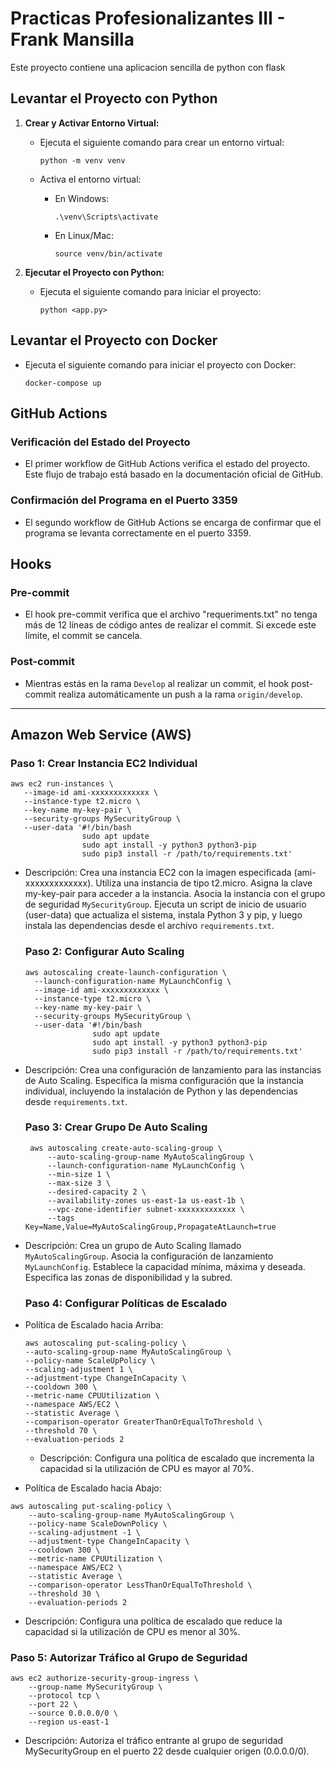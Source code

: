 # Practicas Profesionalizantes III - Frank Mansilla

Este proyecto contiene una aplicacion sencilla de python con flask 

## Levantar el Proyecto con Python

1. **Crear y Activar Entorno Virtual:**
   - Ejecuta el siguiente comando para crear un entorno virtual:
     ```
     python -m venv venv
     ```

   - Activa el entorno virtual:
     - En Windows:
       ```
       .\venv\Scripts\activate
       ```
     - En Linux/Mac:
       ```
       source venv/bin/activate
       ```

2. **Ejecutar el Proyecto con Python:**
   - Ejecuta el siguiente comando para iniciar el proyecto:
     ```
     python <app.py>
     ```

## Levantar el Proyecto con Docker

- Ejecuta el siguiente comando para iniciar el proyecto con Docker:
    ```
    docker-compose up
    ```



## GitHub Actions

### Verificación del Estado del Proyecto

- El primer workflow de GitHub Actions verifica el estado del proyecto. Este flujo de trabajo está basado en la documentación oficial de GitHub.

### Confirmación del Programa en el Puerto 3359

- El segundo workflow de GitHub Actions se encarga de confirmar que el programa se levanta correctamente en el puerto 3359.

## Hooks

### Pre-commit

- El hook pre-commit verifica que el archivo "requeriments.txt" no tenga más de 12 líneas de código antes de realizar el commit. Si excede este límite, el commit se cancela.

### Post-commit

- Mientras estás en la rama `Develop` al realizar un commit, el hook post-commit realiza automáticamente un push a la rama `origin/develop`.

---

## Amazon Web Service (AWS)

### Paso 1: Crear Instancia EC2 Individual
 ```
aws ec2 run-instances \
    --image-id ami-xxxxxxxxxxxxx \  
    --instance-type t2.micro \       
    --key-name my-key-pair \         
    --security-groups MySecurityGroup \ 
    --user-data '#!/bin/bash
                 sudo apt update
                 sudo apt install -y python3 python3-pip
                 sudo pip3 install -r /path/to/requirements.txt'
 ```
- Descripción:
   Crea una instancia EC2 con la imagen especificada (ami-xxxxxxxxxxxxx).
   Utiliza una instancia de tipo t2.micro.
   Asigna la clave my-key-pair para acceder a la instancia.
   Asocia la instancia con el grupo de seguridad `MySecurityGroup`.
   Ejecuta un script de inicio de usuario (user-data) que actualiza el sistema, instala Python 3 y pip, y luego instala las dependencias desde el archivo `requirements.txt`.

  ### Paso 2: Configurar Auto Scaling

  ```
  aws autoscaling create-launch-configuration \
    --launch-configuration-name MyLaunchConfig \
    --image-id ami-xxxxxxxxxxxxx \
    --instance-type t2.micro \
    --key-name my-key-pair \
    --security-groups MySecurityGroup \
    --user-data '#!/bin/bash
                 sudo apt update
                 sudo apt install -y python3 python3-pip
                 sudo pip3 install -r /path/to/requirements.txt'
   ```
- Descripción:
   Crea una configuración de lanzamiento para las instancias de Auto Scaling.
   Especifica la misma configuración que la instancia individual, incluyendo la instalación de Python y las dependencias desde `requirements.txt`.

  ### Paso 3: Crear Grupo De Auto Scaling
  ```
   aws autoscaling create-auto-scaling-group \
       --auto-scaling-group-name MyAutoScalingGroup \
       --launch-configuration-name MyLaunchConfig \
       --min-size 1 \
       --max-size 3 \
       --desired-capacity 2 \
       --availability-zones us-east-1a us-east-1b \
       --vpc-zone-identifier subnet-xxxxxxxxxxxxx \
       --tags Key=Name,Value=MyAutoScalingGroup,PropagateAtLaunch=true

    ```

- Descripción:
   Crea un grupo de Auto Scaling llamado `MyAutoScalingGroup`.
   Asocia la configuración de lanzamiento `MyLaunchConfig`.
   Establece la capacidad mínima, máxima y deseada.
   Especifica las zonas de disponibilidad y la subred.



  ### Paso 4: Configurar Políticas de Escalado

- Política de Escalado hacia Arriba:
  
    ```
  aws autoscaling put-scaling-policy \
    --auto-scaling-group-name MyAutoScalingGroup \
    --policy-name ScaleUpPolicy \
    --scaling-adjustment 1 \
    --adjustment-type ChangeInCapacity \
    --cooldown 300 \
    --metric-name CPUUtilization \
    --namespace AWS/EC2 \
    --statistic Average \
    --comparison-operator GreaterThanOrEqualToThreshold \
    --threshold 70 \
    --evaluation-periods 2

    ```

    - Descripción:
      Configura una política de escalado que incrementa la capacidad si la utilización de CPU es mayor al 70%.

- Política de Escalado hacia Abajo:
```
aws autoscaling put-scaling-policy \
    --auto-scaling-group-name MyAutoScalingGroup \
    --policy-name ScaleDownPolicy \
    --scaling-adjustment -1 \
    --adjustment-type ChangeInCapacity \
    --cooldown 300 \
    --metric-name CPUUtilization \
    --namespace AWS/EC2 \
    --statistic Average \
    --comparison-operator LessThanOrEqualToThreshold \
    --threshold 30 \
    --evaluation-periods 2
```
- Descripción:
Configura una política de escalado que reduce la capacidad si la utilización de CPU es menor al 30%.

### Paso 5: Autorizar Tráfico al Grupo de Seguridad
```
aws ec2 authorize-security-group-ingress \
    --group-name MySecurityGroup \
    --protocol tcp \
    --port 22 \
    --source 0.0.0.0/0 \
    --region us-east-1
```

- Descripción:
Autoriza el tráfico entrante al grupo de seguridad MySecurityGroup en el puerto 22 desde cualquier origen (0.0.0.0/0).

